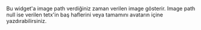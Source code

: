 

Bu widget'a image path verdiğiniz zaman verilen image gösterir. 
Image path null ise verilen tetx'in baş haflerini veya tamamını
avatarın içine yazdırabilirsiniz.